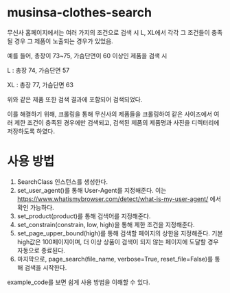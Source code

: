 # musinsa-clothes-search
무신사 홈페이지에서는 여러 가지의 조건으로 검색 시 L, XL에서 각각 그 조건들이 충족될 경우 그 제품이 노출되는 경우가 있었음.

예를 들어, 총장이 73~75, 가슴단면이 60 이상인 제품을 검색 시 

L : 총장 74, 가슴단면 57

XL : 총장 77, 가슴단면 63

위와 같은 제품 또한 검색 결과에 포함되어 검색되었다.

이를 해결하기 위해, 크롤링을 통해 무신사의 제품들을 크롤링하여 같은 사이즈에서 여러 제한 조건이 
충족된 경우에만 검색되고, 검색된 제품의 제품명과 사진을 디렉터리에 저장하도록 하였다.

# 사용 방법
1. SearchClass 인스턴스를 생성한다.
2. set_user_agent()를 통해 User-Agent를 지정해준다. 이는 https://www.whatismybrowser.com/detect/what-is-my-user-agent/ 에서 확인 가능하다.
3. set_product(product)를 통해 검색어를 지정해준다.
4. set_constrain(constrain, low, high)을 통해 제한 조건을 지정해준다.
5. set_page_upper_bound(high)를 통해 검색할 페이지의 상한을 지정해준다. 기본 high값은 100페이지이며, 
더 이상 상품이 검색이 되지 않는 페이지에 도달할 경우 자동으로 종료된다.
6. 마지막으로, page_search(file_name, verbose=True, reset_file=False)를 통해 검색을 시작한다.

example_code를 보면 쉽게 사용 방법을 이해할 수 있다.

